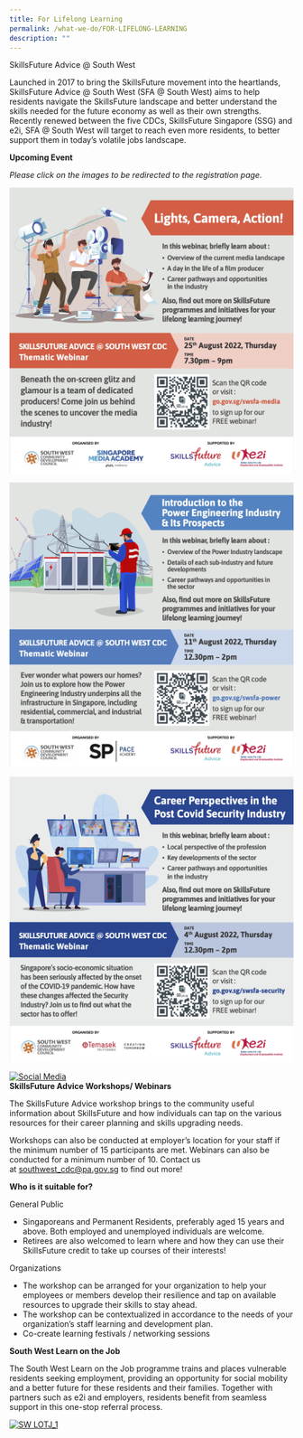 ```yaml
---
title: For Lifelong Learning
permalink: /what-we-do/FOR-LIFELONG-LEARNING
description: ""
---
```

SkillsFuture Advice @ South West

Launched in 2017 to bring the SkillsFuture movement into the heartlands, SkillsFuture Advice @ South West (SFA @ South West) aims to help residents navigate the SkillsFuture landscape and better understand the skills needed for the future economy as well as their own strengths. Recently renewed between the five CDCs, SkillsFuture Singapore (SSG) and e2i, SFA @ South West will target to reach even more residents, to better support them in today’s volatile jobs landscape.

**Upcoming Event** 

*Please click on the images to be redirected to the registration page.*

[![Media](/images/What%20We%20Do/For%20Lifelong%20Learning/SWCDC_Webinar_JS_25%20Aug%202022_media_SM_FA.jpg)](https://go.gov.sg/swsfa-media)

[![Power](/images/What%20We%20Do/For%20Lifelong%20Learning/SWCDC_Webinar_JS_11%20Aug%202022_power%20industry_FB_FA.jpg)](https://go.gov.sg/swsfa-power)

[![Security](/images/What%20We%20Do/For%20Lifelong%20Learning/SWCDC_Webinar_JS_4%20Aug%202022_security_SM_FA.jpg)](https://go.gov.sg/swsfa-security)

[![Social Media](https://www.cdc.gov.sg/images/librariesprovider6/what-we-do/skillsfuture/social-media.jpg?sfvrsn=bed89d56_2 "Social Media")](https://qood.com.sg/job-fair/south-west-community-job-fair-at-ayer-rajah)    
**SkillsFuture Advice Workshops/ Webinars**

The SkillsFuture Advice workshop brings to the community useful information about SkillsFuture and how individuals can tap on the various resources for their career planning and skills upgrading needs.

Workshops can also be conducted at employer’s location for your staff if the minimum number of 15 participants are met. Webinars can also be conducted for a minimum number of 10. Contact us at [southwest\_cdc@pa.gov.sg](mailto:southwest_cdc@pa.gov.sg) to find out more!

**Who is it suitable for?**

General Public

*   Singaporeans and Permanent Residents, preferably aged 15 years and above. Both employed and unemployed individuals are welcome.
*   Retirees are also welcomed to learn where and how they can use their SkillsFuture credit to take up courses of their interests!

Organizations

*   The workshop can be arranged for your organization to help your employees or members develop their resilience and tap on available resources to upgrade their skills to stay ahead.
*   The workshop can be contextualized in accordance to the needs of your organization’s staff learning and development plan.
*   Co-create learning festivals / networking sessions  
    

**South West Learn on the Job** 

The South West Learn on the Job programme trains and places vulnerable residents seeking employment, providing an opportunity for social mobility and a better future for these residents and their families. Together with partners such as e2i and employers, residents benefit from seamless support in this one-stop referral process.

[![SW LOTJ_1](https://www.cdc.gov.sg/images/librariesprovider6/what-we-do/skillsfuture/sw-lotj_1.jpg?sfvrsn=30e7ba06_3 "SW LOTJ_1")](https://www.cdc.gov.sg/images/librariesprovider6/what-we-do/skillsfuture/sw-lotj_1.jpg?sfvrsn=30e7ba06_3)